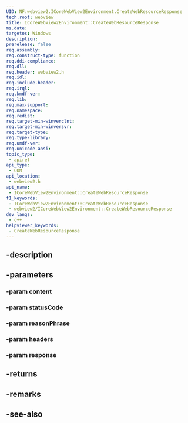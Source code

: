 ```yaml
---
UID: NF:webview2.ICoreWebView2Environment.CreateWebResourceResponse
tech.root: webview
title: ICoreWebView2Environment::CreateWebResourceResponse
ms.date: 
targetos: Windows
description: 
prerelease: false
req.assembly: 
req.construct-type: function
req.ddi-compliance: 
req.dll: 
req.header: webview2.h
req.idl: 
req.include-header: 
req.irql: 
req.kmdf-ver: 
req.lib: 
req.max-support: 
req.namespace: 
req.redist: 
req.target-min-winverclnt: 
req.target-min-winversvr: 
req.target-type: 
req.type-library: 
req.umdf-ver: 
req.unicode-ansi: 
topic_type:
 - apiref
api_type:
 - COM
api_location:
 - webview2.h
api_name:
 - ICoreWebView2Environment::CreateWebResourceResponse
f1_keywords:
 - ICoreWebView2Environment::CreateWebResourceResponse
 - webview2/ICoreWebView2Environment::CreateWebResourceResponse
dev_langs:
 - c++
helpviewer_keywords:
 - CreateWebResourceResponse
---
```


## -description

## -parameters

### -param content

### -param statusCode

### -param reasonPhrase

### -param headers

### -param response

## -returns

## -remarks

## -see-also

